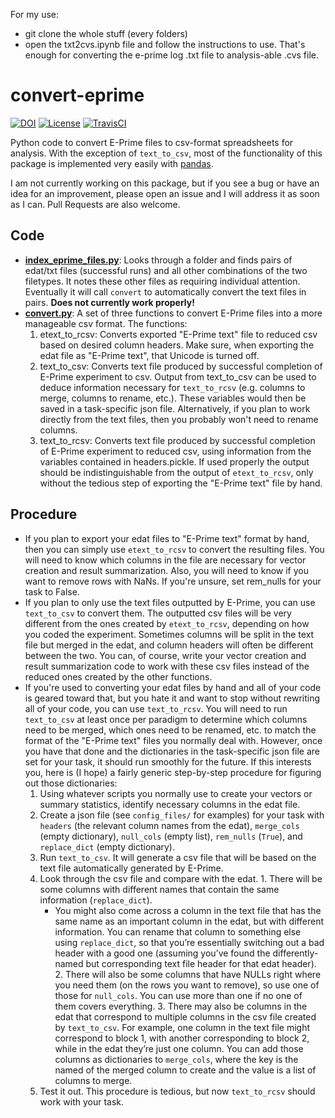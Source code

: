 For my use:
- git clone the whole stuff (every folders)
- open the txt2cvs.ipynb file and follow the instructions to use. That's enough for converting the e-prime log .txt file to analysis-able .cvs file.



convert-eprime
==============

[![DOI](https://zenodo.org/badge/22659183.svg)](https://zenodo.org/badge/latestdoi/22659183)
[![License](https://img.shields.io/badge/License-MIT-blue.svg)](https://opensource.org/licenses/MIT)
[![TravisCI](https://travis-ci.org/tsalo/convert-eprime.svg?branch=master)](https://travis-ci.org/tsalo/convert-eprime)

Python code to convert E-Prime files to csv-format spreadsheets for analysis. With the exception of `text_to_csv`, most of the functionality of this package is implemented very easily with [pandas](http://pandas.pydata.org).

I am not currently working on this package, but if you see a bug or have an idea for an improvement, please open an issue and I will address it as soon as I can. Pull Requests are also welcome.


## Code
- [**index_eprime_files.py**](convert_eprime/index_eprime_files.py): Looks through a folder and finds pairs of edat/txt files (successful runs) and all other combinations of the two filetypes. It notes these other files as requiring individual attention. Eventually it will call `convert` to automatically convert the text files in pairs. **Does not currently work properly!**
- [**convert.py**](convert_eprime/convert.py): A set of three functions to convert E-Prime files into a more manageable csv format. The functions:
  1.  etext_to_rcsv: Converts exported "E-Prime text" file to reduced csv based on desired column headers. Make sure, when exporting the edat file as "E-Prime text", that Unicode is turned off.
  2.  text_to_csv: Converts text file produced by successful completion of E-Prime experiment to csv. Output from text_to_csv can be used to deduce information necessary for `text_to_rcsv` (e.g. columns to merge, columns to rename, etc.). These variables would then be saved in a task-specific json file. Alternatively, if you plan to work directly from the text files, then you probably won't need to rename columns.
  3.  text_to_rcsv: Converts text file produced by successful completion of E-Prime experiment to reduced csv, using information from the variables contained in headers.pickle. If used properly the output should be indistinguishable from the output of `etext_to_rcsv`, only without the tedious step of exporting the "E-Prime text" file by hand.

## Procedure
- If you plan to export your edat files to "E-Prime text" format by hand, then you can simply use `etext_to_rcsv` to convert the resulting files. You will need to know which columns in the file are necessary for vector creation and result summarization. Also, you will need to know if you want to remove rows with NaNs. If you're unsure, set rem_nulls for your task to False.
- If you plan to only use the text files outputted by E-Prime, you can use `text_to_csv` to convert them. The outputted csv files will be very different from the ones created by `etext_to_rcsv`, depending on how you coded the experiment. Sometimes columns will be split in the text file but merged in the edat, and column headers will often be different between the two. You can, of course, write your vector creation and result summarization code to work with these csv files instead of the reduced ones created by the other functions.
- If you're used to converting your edat files by hand and all of your code is geared toward that, but you hate it and want to stop without rewriting all of your code, you can use `text_to_rcsv`. You will need to run `text_to_csv` at least once per paradigm to determine which columns need to be merged, which ones need to be renamed, etc. to match the format of the "E-Prime text" files you normally deal with. However, once you have that done and the dictionaries in the task-specific json file are set for your task, it should run smoothly for the future. If this interests you, here is (I hope) a fairly generic step-by-step procedure for figuring out those dictionaries:
    1. Using whatever scripts you normally use to create your vectors or summary statistics, identify necessary columns in the edat file.
    2. Create a json file (see `config_files/` for examples) for your task with `headers` (the relevant column names from the edat), `merge_cols` (empty dictionary), `null_cols` (empty list), `rem_nulls` (`True`), and `replace_dict` (empty dictionary).
    3. Run `text_to_csv`. It will generate a csv file that will be based on the text file automatically generated by E-Prime.
    4. Look through the csv file and compare with the edat.
      1. There will be some columns with different names that contain the same information (`replace_dict`).
        * You might also come across a column in the text file that has the same name as an important column in the edat, but with different information. You can rename that column to something else using `replace_dict`, so that you’re essentially switching out a bad header with a good one (assuming you’ve found the differently-named but corresponding text file header for that edat header).
      2. There will also be some columns that have NULLs right where you need them (on the rows you want to remove), so use one of those for `null_cols`. You can use more than one if no one of them covers everything.
      3. There may also be columns in the edat that correspond to multiple columns in the csv file created by `text_to_csv`. For example, one column in the text file might correspond to block 1, with another corresponding to block 2, while in the edat they’re just one column. You can add those columns as dictionaries to `merge_cols`, where the key is the named of the merged column to create and the value is a list of columns to merge.
    5. Test it out. This procedure is tedious, but now `text_to_rcsv` should work with your task.
